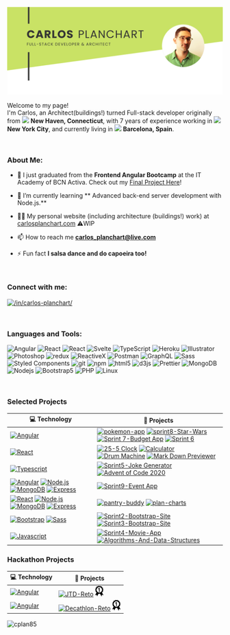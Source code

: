 ![image](profile-header.png)


<p>Welcome to my page! </br> I'm Carlos, an Architect(buildings!) turned Full-stack developer originally from <img src="https://cdn-icons-png.flaticon.com/512/197/197484.png" width="13"/> <b>New Haven, Connecticut</b>, with 7 years of experience working in <img src="https://cdn-icons-png.flaticon.com/512/284/284489.png" width="13"/><b>New York City</b>, and currently living in <img src="https://cdn-icons-png.flaticon.com/512/197/197593.png" width="13"/> <b>Barcelona, Spain</b>. </p>

</br>

<h3 align="left">About Me:</h3>

- 🔭 I just graduated from the <b>Frontend Angular Bootcamp</b> at the IT Academy of BCN Activa. Check out my [Final Project Here](https://github.com/cplan85/Sprint9-Events-App)!

- 🌱 I’m currently learning ** Advanced back-end server development with Node.js.**

- 👨‍💻 My personal website (including architecture (buildings!) work) at [carlosplanchart.com](https://www.carlosplanchart.com/) ⚠️WIP 

- 📫 How to reach me **carlos_planchart@live.com**

- ⚡ Fun fact **I salsa dance and do capoeira too!**

</br>
<h3 align="left">Connect with me:</h3>
<p align="left">
<a href="https://www.linkedin.com/in/carlos-planchart/" target="blank"><img align="center" src="https://raw.githubusercontent.com/rahuldkjain/github-profile-readme-generator/master/src/images/icons/Social/linked-in-alt.svg" alt="/in/carlos-planchart/" height="30" width="40" /></a>
</p>

</br>
<h3 align="left">Languages and Tools:</h3>
<p>
  <img alt="Angular" src="https://img.shields.io/badge/-Angular-DD0031?style=flat-square&logo=angular&logoColor=white" />
  <img alt="React" src="https://img.shields.io/badge/-React-45b8d8?style=flat-square&logo=react&logoColor=white" />
  <img alt="React" src="https://img.shields.io/badge/react_native-%2320232a.svg?style=flat-square&logo=react&logoColor=white" />
   <img alt="Svelte" src="https://img.shields.io/badge/svelte-%23f1413d.svg?style=flat-square&logo=svelte&logoColor=white" />
  <img alt="TypeScript" src="https://img.shields.io/badge/-TypeScript-007ACC?style=flat-square&logo=typescript&logoColor=white" />
  <img alt="Heroku" src="https://img.shields.io/badge/-Heroku-430098?style=flat-square&logo=heroku&logoColor=white" />
    <img alt="Illustrator" src="https://img.shields.io/badge/adobe%20illustrator-%23FF9A00.svg?style=flat-square&logo=adobe%20illustrator&logoColor=white" />
  <img alt="Photoshop" src="https://img.shields.io/badge/adobe%20photoshop-%2331A8FF.svg?style=flat-square&logo=adobe%20photoshop&logoColor=white" />
  <img alt="redux" src="https://img.shields.io/badge/-Redux-764ABC?style=flat-square&logo=redux&logoColor=white" />
  <img alt="ReactiveX" src="https://img.shields.io/badge/-RxJs-B7178C?style=flat-square&logo=reactivex&logoColor=white" />
   <img alt="Postman" src="https://img.shields.io/badge/Postman-FF6C37?style=flat-square&logo=postman&logoColor=white" />
  <img alt="GraphQL" src="https://img.shields.io/badge/-GraphQL-E10098?style=flat-square&logo=graphql&logoColor=white" />
  <img alt="Sass" src="https://img.shields.io/badge/-Sass-CC6699?style=flat-square&logo=sass&logoColor=white" />
  <img alt="Styled Components" src="https://img.shields.io/badge/-Styled_Components-db7092?style=flat-square&logo=styled-components&logoColor=white" />
  <img alt="git" src="https://img.shields.io/badge/-Git-F05032?style=flat-square&logo=git&logoColor=white" />
  <img alt="npm" src="https://img.shields.io/badge/-NPM-CB3837?style=flat-square&logo=npm&logoColor=white" />
  <img alt="html5" src="https://img.shields.io/badge/-HTML5-E34F26?style=flat-square&logo=html5&logoColor=white" />
  <img alt="d3js" src="https://img.shields.io/badge/-D3.js-F9A03C?style=flat-square&logo=d3.js&logoColor=white" />
  <img alt="Prettier" src="https://img.shields.io/badge/-Prettier-F7B93E?style=flat-square&logo=prettier&logoColor=white" />
  <img alt="MongoDB" src="https://img.shields.io/badge/-MongoDB-13aa52?style=flat-square&logo=mongodb&logoColor=white" />
  <img alt="Nodejs" src="https://img.shields.io/badge/-Nodejs-43853d?style=flat-square&logo=Node.js&logoColor=white" />
   <img alt="Bootstrap5" src="https://img.shields.io/badge/bootstrap-%23563D7C.svg?style=flat-square&logo=bootstrap&logoColor=white" />
   <img alt="PHP" src="https://img.shields.io/badge/php-%23777BB4.svg?style=flat-square&logo=php&logoColor=white" />
    <img alt="Linux" src="https://img.shields.io/badge/Linux-FCC624?style=flat-square&logo=linux&logoColor=white" />
    </p>

</br>
 <h3>Selected Projects</h3>
 
<!-- START OF PROFILE STACK, DO NOT REMOVE https://ileriayo.github.io/markdown-badges/ -->
| 💻 **Technology** | 🚀 **Projects** |
| - | - |
| [![Angular](https://img.shields.io/static/v1?label=&message=Angular&color=DD0031&logo=Angular&logoColor=FFFFFF)](https://angular.io/)  | [![pokemon-app](https://img.shields.io/static/v1?label=&message=Pokemon-App&color=000605&logo=github&logoColor=FFFFFF&labelColor=000605)](https://github.com/cplan85/Pokemon-App) [![sprint8-Star-Wars](https://img.shields.io/static/v1?label=&message=Sprint8-Star-Wars&color=000605&logo=github&logoColor=FFFFFF&labelColor=000605)](https://github.com/cplan85/Sprint8-Star-Wars) [![Sprint 7-Budget App](https://img.shields.io/static/v1?label=&message=Sprint7-Budget-App&color=000605&logo=github&logoColor=FFFFFF&labelColor=000605)](https://github.com/cplan85/Sprint7) [![Sprint 6](https://img.shields.io/static/v1?label=&message=Sprint6-Story-App&color=000605&logo=github&logoColor=FFFFFF&labelColor=000605)](https://github.com/cplan85/Sprint6) |
| [![React](https://img.shields.io/static/v1?label=&message=React&color=45b8d8&logo=React&logoColor=FFFFFF)](https://reactjs.org/) | [![25-5 Clock](https://img.shields.io/static/v1?label=&message=25-5-clock&color=000605&logo=github&logoColor=FFFFFF&labelColor=000605)](https://github.com/cplan85/FCC_25-5-Clock) [![Calculator](https://img.shields.io/static/v1?label=&message=Calculator-App&color=000605&logo=github&logoColor=FFFFFF&labelColor=000605)](https://github.com/cplan85/FCC_Calculator)  [![Drum Machine](https://img.shields.io/static/v1?label=&message=Drum-Machine-App&color=000605&logo=github&logoColor=FFFFFF&labelColor=000605)](https://github.com/cplan85/FCC_drumMachine) [![Mark Down Previewer](https://img.shields.io/static/v1?label=&message=Markdown-Previewer-App&color=000605&logo=github&logoColor=FFFFFF&labelColor=000605)](https://github.com/cplan85/FCC_markdownPreviewer) |
| [![Typescript](https://img.shields.io/static/v1?label=&message=Typescript&color=007ACC&logo=TypeScript&logoColor=FFFFFF)](https://www.typescriptlang.org/) | [![Sprint5-Joke Generator](https://img.shields.io/static/v1?label=&message=Sprint5-Joke-and-Color-Generator&color=000605&logo=github&logoColor=FFFFFF&labelColor=000605)](https://github.com/cplan85/Sprint5-Acudits)  [![Advent of Code 2020](https://img.shields.io/static/v1?label=&message=Advent-Of-Code-2020&color=000605&logo=github&logoColor=FFFFFF&labelColor=000605)](https://github.com/cplan85/AOC_exercises) |
| [![Angular](https://img.shields.io/static/v1?label=&message=Angular&color=DD0031&logo=Angular&logoColor=FFFFFF)](https://angular.io/) [![Node.js](https://img.shields.io/static/v1?label=&message=Node.js&color=339933&logo=Node.js&logoColor=FFFFFF)](https://nodejs.org/en/)  [![MongoDB](https://img.shields.io/static/v1?label=&message=MongoDB&color=339933&logo=mongodb&logoColor=FFFFFF)](https://nodejs.org/en/) [![Express](https://img.shields.io/static/v1?label=&message=Express&color=2361DAFB&logo=express&logoColor=FFFFFF)](https://expressjs.com/)| [![Sprint9-Event App](https://img.shields.io/static/v1?label=&message=Sprint-9-Event-App&color=000605&logo=github&logoColor=FFFFFF&labelColor=000605)](https://github.com/cplan85/Sprint9-Events-App) |
| [![React](https://img.shields.io/static/v1?label=&message=React&color=45b8d8&logo=React&logoColor=FFFFFF)](https://reactjs.org/) [![Node.js](https://img.shields.io/static/v1?label=&message=Node.js&color=339933&logo=Node.js&logoColor=FFFFFF)](https://nodejs.org/en/)  [![MongoDB](https://img.shields.io/static/v1?label=&message=MongoDB&color=339933&logo=mongodb&logoColor=FFFFFF)](https://nodejs.org/en/) [![Express](https://img.shields.io/static/v1?label=&message=Express&color=2361DAFB&logo=express&logoColor=FFFFFF)](https://expressjs.com/)| [![pantry-buddy](https://img.shields.io/static/v1?label=&message=Pantry-Buddy-Recipe-Search-App&color=000605&logo=gitlab&logoColor=FFFFFF&labelColor=000605)](https://gitlab.com/cplan485/bcs_project) [![plan-charts](https://img.shields.io/static/v1?label=&message=Architecture-Detail-Search-App&color=000605&logo=gitlab&logoColor=FFFFFF&labelColor=000605)](https://gitlab.com/cplan485/plan-charts) |
| [![Bootstrap](https://img.shields.io/static/v1?label=&message=Bootstrap5&color=8912FC&logo=bootstrap&logoColor=FFFFFF)](https://getbootstrap.com/) [![Sass](https://img.shields.io/static/v1?label=&message=SASS&color=CC6699&logo=SASS&logoColor=FFFFFF)](https://getbootstrap.com/)| [![Sprint2-Bootstrap-Site](https://img.shields.io/static/v1?label=&message=Sprint2-Bootstrap-Layout&color=000605&logo=github&logoColor=FFFFFF&labelColor=000605)](https://github.com/cplan85/Sprint2-Bootstrap-SASS) [![Sprint3-Bootstrap-Site](https://img.shields.io/static/v1?label=&message=Sprint3-ECOMMERCE-Layout&color=000605&logo=github&logoColor=FFFFFF&labelColor=000605)](https://github.com/cplan85/Sprint3-Shop) |
| [![Javascript](https://img.shields.io/static/v1?label=&message=Javascript&color=F7E018&logo=Javascript&logoColor=FFFFFF)](https://www.javascript.com/)| [![Sprint4-Movie-App](https://img.shields.io/static/v1?label=&message=Sprint4-Movie-Algorithms&color=000605&logo=github&logoColor=FFFFFF&labelColor=000605)](https://github.com/cplan85/Sprint4-movies) [![Algorithms-And-Data-Structures](https://img.shields.io/static/v1?label=&message=FCC-Algorithms-And-Data-Structures&color=000605&logo=freecodecamp&logoColor=FFFFFF&labelColor=000605)](https://www.freecodecamp.org/certification/fcc37565cfa/javascript-algorithms-and-data-structures) |
<!-- END OF PROFILE STACK, DO NOT REMOVE -->
<h3>Hackathon Projects</h3>

| 💻 **Technology** | 🚀 **Projects** |
| - | - |
| [![Angular](https://img.shields.io/static/v1?label=&message=Angular&color=DD0031&logo=Angular&logoColor=FFFFFF)](https://angular.io/)  | [![JTD-Reto](https://img.shields.io/static/v1?label=&message=2022-NUWE-Jornada-de-Talent-Digital&color=000605&logo=github&logoColor=FFFFFF&labelColor=000605)](https://github.com/cplan85/hackathon-JTD) <img src="1stPrize.png" width="20"/>|
| [![Angular](https://img.shields.io/static/v1?label=&message=Angular&color=DD0031&logo=Angular&logoColor=FFFFFF)](https://angular.io/)  | [![Decathlon-Reto](https://img.shields.io/static/v1?label=&message=2022-NUWE-Decathlon-Challenge&color=000605&logo=github&logoColor=FFFFFF&labelColor=000605)](https://github.com/cplan85/Angular-Decathlon-Reto) <img src="1stPrize.png" width="20"/>|



<p><img align="center" src="https://github-readme-streak-stats.herokuapp.com/?user=cplan85&" alt="cplan85" /></p>
